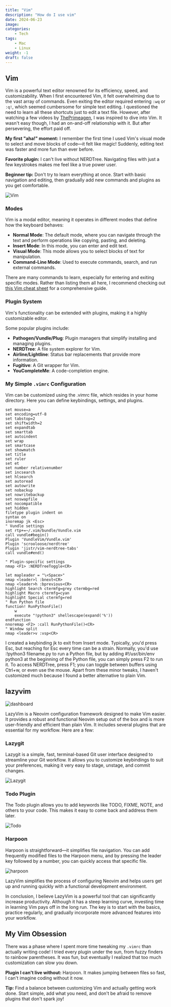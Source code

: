 ```yaml
---
title: "Vim"
description: "How do I use vim" 
date: 2024-06-23
image: 
categories:
    - Tech
tags:
    - Mac
    - Linux
weight: -1   
draft: false
---
```

## Vim

Vim is a powerful text editor renowned for its efficiency, speed, and customizability. When I first encountered Vim, it felt overwhelming due to the vast array of commands. Even exiting the editor required entering `:wq` or `:q!`, which seemed cumbersome for simple text editing. I questioned the need to learn all these shortcuts just to edit a text file. However, after watching a few videos by [ThePrimeagen](https://www.youtube.com/c/ThePrimeagen), I was inspired to dive into Vim. It wasn't easy though, I had an on-and-off relationship with it. But after persevering, the effort paid off.

**My first "aha!" moment:**
I remember the first time I used Vim's visual mode to select and move blocks of code—it felt like magic! Suddenly, editing text was faster and more fun than ever before.

**Favorite plugin:**
I can't live without NERDTree. Navigating files with just a few keystrokes makes me feel like a true power user.

**Beginner tip:**
Don't try to learn everything at once. Start with basic navigation and editing, then gradually add new commands and plugins as you get comfortable.

![Vim](vim.webp "Vim")

### Modes

Vim is a modal editor, meaning it operates in different modes that define how the keyboard behaves:

- **Normal Mode**: The default mode, where you can navigate through the text and perform operations like copying, pasting, and deleting.
- **Insert Mode**: In this mode, you can enter and edit text.
- **Visual Mode**: This mode allows you to select blocks of text for manipulation.
- **Command-Line Mode**: Used to execute commands, search, and run external commands.

There are many commands to learn, especially for entering and exiting specific modes. Rather than listing them all here, I recommend checking out [this Vim cheat sheet](https://vim.rtorr.com) for a comprehensive guide.

### Plugin System

Vim's functionality can be extended with plugins, making it a highly customizable editor.

Some popular plugins include:

- **Pathogen/Vundle/Plug**: Plugin managers that simplify installing and managing plugins.
- **NERDTree**: A file system explorer for Vim.
- **Airline/Lightline**: Status bar replacements that provide more information.
- **Fugitive**: A Git wrapper for Vim.
- **YouCompleteMe**: A code-completion engine.

### My Simple `.vimrc` Configuration

Vim can be customized using the .vimrc file, which resides in your home directory. Here you can define keybindings, settings, and plugins.

```vim
set mouse=a
set encoding=utf-8
set tabstop=2
set shiftwidth=2
set expandtab
set smarttab
set autoindent
set wrap
set smartcase
set showmatch
set title
set ruler
set et
set number relativenumber
set incsearch
set hlsearch
set autoread
set autowrite
set nobackup
set nowritebackup
set noswapfile
set nocompatible
set hidden
filetype plugin indent on
syntax on
inoremap jk <Esc>
" Vundle settings
set rtp+=~/.vim/bundle/Vundle.vim
call vundle#begin()
Plugin 'VundleVim/Vundle.vim'
Plugin 'scrooloose/nerdtree'
Plugin 'jistr/vim-nerdtree-tabs'
call vundle#end()

" Plugin-specific settings
nmap <F1> :NERDTreeToggle<CR>

let mapleader = "\<Space>"
nmap <leader>l :bnext<CR>
nmap <leader>h :bprevious<CR>
highlight Search ctermfg=grey ctermbg=red
highlight Macro ctermfg=cyan
highlight Special ctermfg=red
" Run Python file
function! RunPythonFile()
    w
    execute "!python3" shellescape(expand('%'))
endfunction
nnoremap <F2> :call RunPythonFile()<CR>
" Window split
nmap <leader>v :vsp<CR>

```
I created a keybinding jk to exit from Insert mode. Typically, you'd press Esc, but reaching for Esc every time can be a strain. Normally, you'd use :!python3 filename.py to run a Python file, but by adding #!/usr/bin/env python3 at the beginning of the Python file, you can simply press F2 to run it. To access NERDTree, press F1; you can toggle between buffers using Ctrl+w, or even use the mouse. Apart from these minor tweaks, I haven't customized much because I found a better alternative to plain Vim.

## lazyvim
![dashboard](dashboard.webp "My nvim")  

LazyVim is a Neovim configuration framework designed to make Vim easier. It provides a robust and functional Neovim setup out of the box and is more user-friendly and efficient than plain Vim. It includes several plugins that are essential for my workflow. Here are a few:

### Lazygit
Lazygit is a simple, fast, terminal-based Git user interface designed to streamline your Git workflow. It allows you to customize keybindings to suit your preferences, making it very easy to stage, unstage, and commit changes.

![Lazygit](lazygit.webp "Lazygit") 

### Todo Plugin
The Todo plugin allows you to add keywords like TODO, FIXME, NOTE, and others to your code. This makes it easy to come back and address them later.

![Todo](todo.png "todo")  

### Harpoon
Harpoon is straightforward—it simplifies file navigation. You can add frequently modified files to the Harpoon menu, and by pressing the leader key followed by a number, you can quickly access that specific file.

![harpoon](harpoon.webp "harpoon")  

LazyVim simplifies the process of configuring Neovim and helps users get up and running quickly with a functional development environment.

In conclusion, I believe LazyVim is a powerful tool that can significantly increase productivity. Although it has a steep learning curve, investing time in learning Vim pays off in the long run. The key is to start with the basics, practice regularly, and gradually incorporate more advanced features into your workflow.

## My Vim Obsession

There was a phase where I spent more time tweaking my `.vimrc` than actually writing code! I tried every plugin under the sun, from fuzzy finders to rainbow parentheses. It was fun, but eventually I realized that too much customization can slow you down.

**Plugin I can't live without:**
Harpoon. It makes jumping between files so fast, I can't imagine coding without it now.

**Tip:**
Find a balance between customizing Vim and actually getting work done. Start simple, add what you need, and don't be afraid to remove plugins that don't spark joy!
